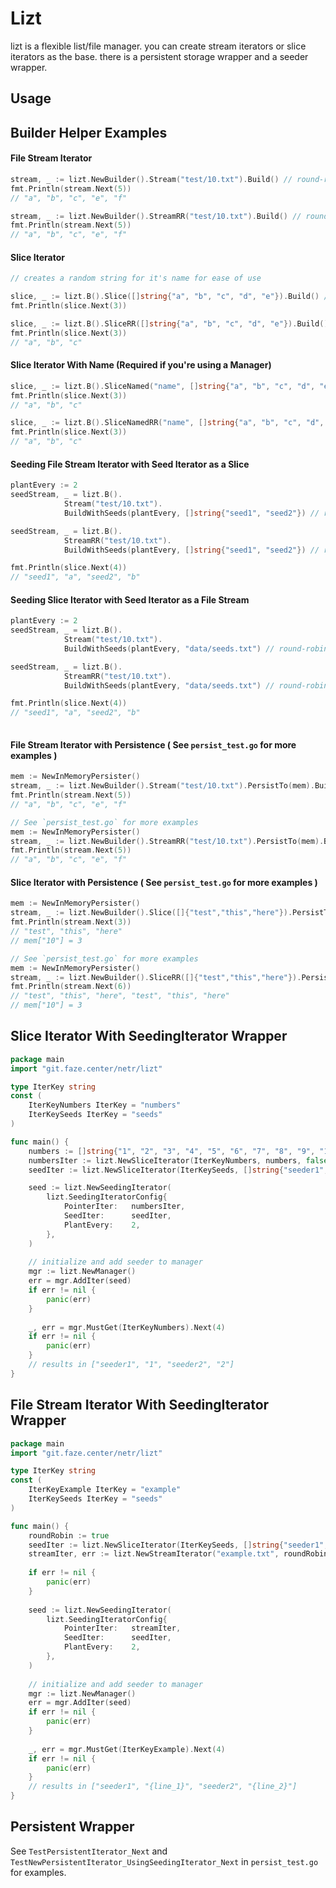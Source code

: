# Lizt
lizt is a flexible list/file manager. you can create stream iterators or slice iterators as the base. there is a persistent storage wrapper and a seeder wrapper.

## Usage

## Builder Helper Examples

#### File Stream Iterator
```go
stream, _ := lizt.NewBuilder().Stream("test/10.txt").Build() // round-robin = false
fmt.Println(stream.Next(5))
// "a", "b", "c", "e", "f"

stream, _ := lizt.NewBuilder().StreamRR("test/10.txt").Build() // round-robin = true
fmt.Println(stream.Next(5))
// "a", "b", "c", "e", "f"
```

#### Slice Iterator
```go
// creates a random string for it's name for ease of use

slice, _ := lizt.B().Slice([]string{"a", "b", "c", "d", "e"}).Build() // round-robin = false
fmt.Println(slice.Next(3))

slice, _ := lizt.B().SliceRR([]string{"a", "b", "c", "d", "e"}).Build() // round-robin = true
fmt.Println(slice.Next(3))
// "a", "b", "c"
```

#### Slice Iterator With Name (Required if you're using a Manager)
```go
slice, _ := lizt.B().SliceNamed("name", []string{"a", "b", "c", "d", "e"}).Build() // round-robin = false
fmt.Println(slice.Next(3))
// "a", "b", "c"

slice, _ := lizt.B().SliceNamedRR("name", []string{"a", "b", "c", "d", "e"}).Build() // round-robin = true
fmt.Println(slice.Next(3))
// "a", "b", "c"
```

#### Seeding File Stream Iterator with Seed Iterator as a Slice
```go
plantEvery := 2
seedStream, _ = lizt.B().
            Stream("test/10.txt").
            BuildWithSeeds(plantEvery, []string{"seed1", "seed2"}) // round-robin = false

seedStream, _ = lizt.B().
            StreamRR("test/10.txt").
            BuildWithSeeds(plantEvery, []string{"seed1", "seed2"}) // round-robin = true

fmt.Println(slice.Next(4))
// "seed1", "a", "seed2", "b"
```

#### Seeding Slice Iterator with Seed Iterator as a File Stream
```go
plantEvery := 2
seedStream, _ = lizt.B().
            Stream("test/10.txt").
            BuildWithSeeds(plantEvery, "data/seeds.txt") // round-robin = false

seedStream, _ = lizt.B().
            StreamRR("test/10.txt").
            BuildWithSeeds(plantEvery, "data/seeds.txt") // round-robin = true

fmt.Println(slice.Next(4))
// "seed1", "a", "seed2", "b"
	
```

#### File Stream Iterator with Persistence ( See `persist_test.go` for more examples )
```go
mem := NewInMemoryPersister()
stream, _ := lizt.NewBuilder().Stream("test/10.txt").PersistTo(mem).Build() // round-robin = false
fmt.Println(stream.Next(5))
// "a", "b", "c", "e", "f"

// See `persist_test.go` for more examples
mem := NewInMemoryPersister()
stream, _ := lizt.NewBuilder().StreamRR("test/10.txt").PersistTo(mem).Build() // round-robin = true
fmt.Println(stream.Next(5))
// "a", "b", "c", "e", "f"
```

#### Slice Iterator with Persistence ( See `persist_test.go` for more examples )
```go
mem := NewInMemoryPersister()
stream, _ := lizt.NewBuilder().Slice([]{"test","this","here"}).PersistTo(mem).Build() // round-robin = false
fmt.Println(stream.Next(3))
// "test", "this", "here"
// mem["10"] = 3

// See `persist_test.go` for more examples
mem := NewInMemoryPersister()
stream, _ := lizt.NewBuilder().SliceRR([]{"test","this","here"}).PersistTo(mem).Build() // round-robin = true
fmt.Println(stream.Next(6))
// "test", "this", "here", "test", "this", "here"
// mem["10"] = 3
```

## Slice Iterator With SeedingIterator Wrapper
```go
package main
import "git.faze.center/netr/lizt"

type IterKey string
const (
	IterKeyNumbers IterKey = "numbers"   
	IterKeySeeds IterKey = "seeds"
)

func main() {
    numbers := []string{"1", "2", "3", "4", "5", "6", "7", "8", "9", "10"}
    numbersIter := lizt.NewSliceIterator(IterKeyNumbers, numbers, false)
    seedIter := lizt.NewSliceIterator(IterKeySeeds, []string{"seeder1", "seeder2"}, true)

    seed := lizt.NewSeedingIterator(
        lizt.SeedingIteratorConfig{
            PointerIter:   numbersIter,
            SeedIter:      seedIter,
            PlantEvery:    2,
        },
    )
    
    // initialize and add seeder to manager
    mgr := lizt.NewManager()
    err = mgr.AddIter(seed)
    if err != nil {
        panic(err)
    }
    
    _, err = mgr.MustGet(IterKeyNumbers).Next(4)
    if err != nil {
        panic(err)
    }
    // results in ["seeder1", "1", "seeder2", "2"]
}
```

## File Stream Iterator With SeedingIterator Wrapper
```go
package main
import "git.faze.center/netr/lizt"

type IterKey string
const (
    IterKeyExample IterKey = "example"
    IterKeySeeds IterKey = "seeds"
)

func main() {
    roundRobin := true
    seedIter := lizt.NewSliceIterator(IterKeySeeds, []string{"seeder1", "seeder2"}, roundRobin)
    streamIter, err := lizt.NewStreamIterator("example.txt", roundRobin)
	
    if err != nil {
        panic(err)
    }
    
    seed := lizt.NewSeedingIterator(
        lizt.SeedingIteratorConfig{
	        PointerIter:   streamIter,
	        SeedIter:      seedIter,
	        PlantEvery:    2,
        },
    )
    
    // initialize and add seeder to manager
    mgr := lizt.NewManager()
    err = mgr.AddIter(seed)
    if err != nil {
        panic(err)
    }
    
    _, err = mgr.MustGet(IterKeyExample).Next(4)
    if err != nil {
        panic(err)
    }
    // results in ["seeder1", "{line_1}", "seeder2", "{line_2}"]
}
```

## Persistent Wrapper
See `TestPersistentIterator_Next` and `TestNewPersistentIterator_UsingSeedingIterator_Next` in `persist_test.go` for examples.
